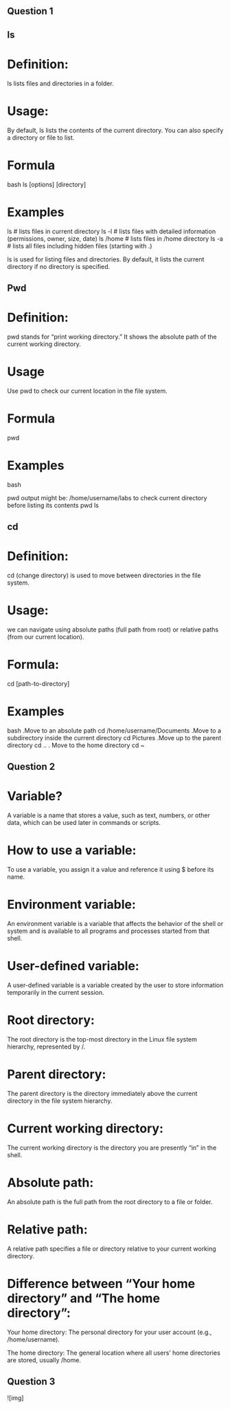  
 ## Question 1
 ## ls

# Definition:
ls lists files and directories in a folder.

# Usage:
By default, ls lists the contents of the current directory. You can also specify a directory or file to list.
# Formula
 bash 
 ls [options] [directory]
# Examples
ls          # lists files in current directory
ls -l       # lists files with detailed information (permissions, owner, size, date)
ls /home    # lists files in /home directory
ls -a       # lists all files including hidden files (starting with .)

ls is used for listing files and directories. By default, it lists the current directory if no directory is specified.

## Pwd

# Definition:
pwd stands for “print working directory.” It shows the absolute path of the current working directory.

# Usage
Use pwd to check our current location in the file system.
# Formula
pwd

# Examples
bash

pwd
output might be: /home/username/labs
to check current directory before listing its contents
pwd
ls

## cd
# Definition:
cd (change directory) is used to move between directories in the file system.

# Usage:
we can navigate using absolute paths (full path from root) or relative paths (from our current location).

# Formula: 
cd [path-to-directory]
# Examples
bash
.Move to an absolute path
 cd /home/username/Documents
.Move to a subdirectory inside the current directory
cd Pictures
.Move up to the parent directory
cd ..
. Move to the home directory
cd ~

## Question 2
# Variable? 
A variable is a name that stores a value, such as text, numbers, or other data, which can be used later in commands or scripts.

# How to use a variable:
To use a variable, you assign it a value and reference it using $ before its name.

# Environment variable:
An environment variable is a variable that affects the behavior of the shell or system and is available to all programs and processes started from that shell.

# User-defined variable:
A user-defined variable is a variable created by the user to store information temporarily in the current session.

# Root directory:
The root directory is the top-most directory in the Linux file system hierarchy, represented by /.

# Parent directory:
The parent directory is the directory immediately above the current directory in the file system hierarchy.

# Current working directory:
The current working directory is the directory you are presently “in” in the shell.

# Absolute path:
An absolute path is the full path from the root directory to a file or folder.

# Relative path:
A relative path specifies a file or directory relative to your current working directory.

# Difference between “Your home directory” and “The home directory”:

Your home directory: The personal directory for your user account (e.g., /home/username).

The home directory: The general location where all users’ home directories are stored, usually /home.

## Question 3 
![img]